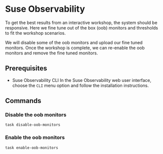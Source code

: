 # Suse Observability 

To get the best results from an interactive workshop, the system should be responsive.
Here we fine tune out of the box (oob) monitors and thresholds to fit the workshop scenarios.

We will disable some of the oob monitors and upload our fine tuned monitors.
Once the workshop is complete, we can re-enable the oob monitors and remove the fine tuned monitors.

## Prerequisites

- Suse Observability CLI
    In the Suse Observability web user interface, choose the `CLI` menu option and follow the installation instructions.

## Commands

### Disable the oob monitors

```bash
task disable-oob-monitors
```

### Enable the oob monitors

```bash
task enable-oob-monitors
```